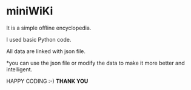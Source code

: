 # miniWiKi
<p>It is a simple offline encyclopedia. </p>
<p>I used basic Python code.</p>
<p>All data are linked with json file.</p>

*you can use the json file or modify the data to make it more better and intelligent.

HAPPY CODING :-)
__THANK YOU__
